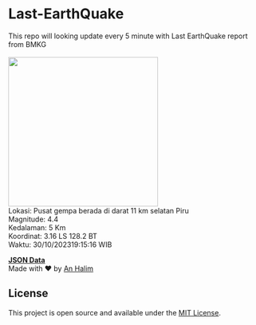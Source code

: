 # Last-EarthQuake
This repo will looking update every 5 minute with Last EarthQuake report from BMKG
<br>
<br>
<img src="https://static.bmkg.go.id/20231030191516.mmi.jpg" width="300"/>
<br>
Lokasi: Pusat gempa berada di darat 11 km selatan Piru <br>
Magnitude: 4.4 <br>
Kedalaman: 5 Km <br>
Koordinat: 3.16 LS 128.2 BT <br>
Waktu: 30/10/202319:15:16 WIB <br>

<a href="./data/data.json">**JSON Data**</a>
<br>
Made with ❤️ by <a href="https://github.com/an-halim">An Halim</a>
## License

This project is open source and available under the [MIT License](LICENSE).
